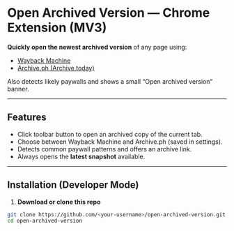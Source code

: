 # Open Archived Version — Chrome Extension (MV3)

**Quickly open the newest archived version** of any page using:

- [Wayback Machine](https://web.archive.org/)
- [Archive.ph (Archive.today)](https://archive.ph/)

Also detects likely paywalls and shows a small “Open archived version” banner.

---

## Features

- Click toolbar button to open an archived copy of the current tab.
- Choose between Wayback Machine and Archive.ph (saved in settings).
- Detects common paywall patterns and offers an archive link.
- Always opens the **latest snapshot** available.

---

## Installation (Developer Mode)

1. **Download or clone this repo**

```bash
git clone https://github.com/<your-username>/open-archived-version.git
cd open-archived-version
```

